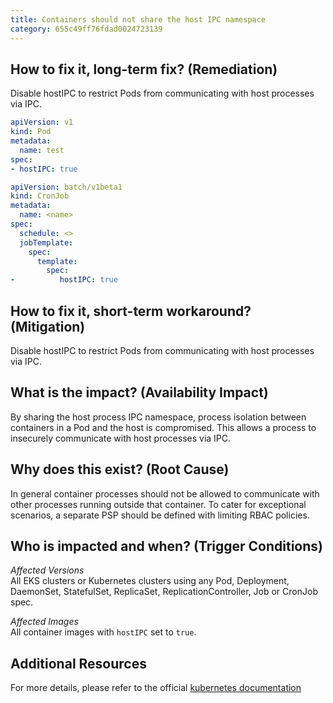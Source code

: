 ```yaml
---
title: Containers should not share the host IPC namespace
category: 655c49ff76fdad0024723139
---
```


## How to fix it, long-term fix? (Remediation)

Disable hostIPC to restrict Pods from communicating with host processes via IPC.

```yaml Pod
apiVersion: v1
kind: Pod
metadata:
  name: test
spec:
- hostIPC: true
```
```yaml CronJob
apiVersion: batch/v1beta1
kind: CronJob
metadata:
  name: <name>
spec:
  schedule: <>
  jobTemplate:
    spec:
      template:
        spec:
-          hostIPC: true
```

## How to fix it, short-term workaround? (Mitigation)

Disable hostIPC to restrict Pods from communicating with host processes via IPC.

## What is the impact? (Availability Impact)

By sharing the host process IPC namespace, process isolation between containers in a Pod and the host is compromised. This allows a process to insecurely communicate with host processes via IPC.

## Why does this exist? (Root Cause)

In general container processes should not be allowed to communicate with other processes running outside that container. To cater for exceptional scenarios, a separate PSP should be defined with limiting RBAC policies.

## Who is impacted and when? (Trigger Conditions)

_Affected Versions_  
All EKS clusters or Kubernetes clusters using any Pod, Deployment, DaemonSet, StatefulSet, ReplicaSet, ReplicationController, Job or CronJob spec.

_Affected Images_  
All container images with `hostIPC` set to `true`.

## Additional Resources

For more details, please refer to the official [kubernetes documentation](https://kubernetes.io/docs/concepts/security/pod-security-policy/)